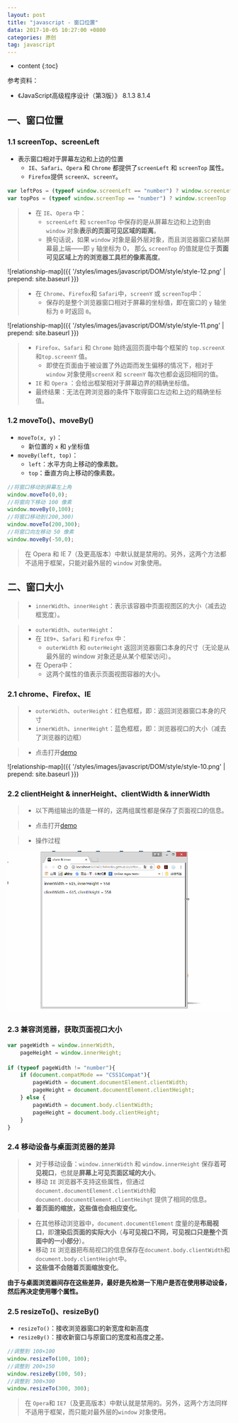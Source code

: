 ```yaml
---
layout: post
title: "javascript - 窗口位置"
data: 2017-10-05 10:27:00 +0800
categories: 原创
tag: javascript
---
```

* content
{:toc}

参考资料：
+ 《JavaScript高级程序设计（第3版）》 8.1.3 8.1.4

<!-- more -->

## 一、窗口位置

### 1.1 screenTop、screenLeft

* 表示窗口相对于屏幕左边和上边的位置
    * `IE`、`Safari`、`Opera` 和 `Chrome` 都提供了`screenLeft` 和 `screenTop` 属性。
    * `Firefox`提供 `screenX`、`screenY`。

```js
var leftPos = (typeof window.screenLeft == "number") ? window.screenLeft : window.screenX;
var topPos = (typeof window.screenTop == "number") ? window.screenTop : window.screenY; 
```


> * 在 `IE`、`Opera` 中：
>    * `screenLeft` 和 `screenTop` 中保存的是从屏幕左边和上边到由 `window` 对象**表示的页面可见区域的距离**。
>    * 换句话说，如果 `window` 对象是最外层对象，而且浏览器窗口紧贴屏幕最上端——即 `y` 轴坐标为 0，
>    那么 `screenTop` 的值就是位于**页面可见区域上方的浏览器工具栏的像素高度**。

![relationship-map]({{ '/styles/images/javascript/DOM/style/style-12.png' | prepend: site.baseurl }})


>* 在 `Chrome`、`Firefox`和 `Safari`中，`screenY` 或 `screenTop`中：
>    * 保存的是整个浏览器窗口相对于屏幕的坐标值，即在窗口的 `y` 轴坐标为 `0` 时返回 `0`。

![relationship-map]({{ '/styles/images/javascript/DOM/style/style-11.png' | prepend: site.baseurl }})

> * `Firefox`、`Safari` 和 `Chrome` 始终返回页面中每个框架的 `top.screenX` 和`top.screenY` 值。
>   * 即使在页面由于被设置了外边距而发生偏移的情况下，相对于 `window` 对象使用`screenX` 和 `screenY` 每次也都会返回相同的值。
> * `IE` 和 `Opera` ：会给出框架相对于屏幕边界的精确坐标值。
> * 最终结果：无法在跨浏览器的条件下取得窗口左边和上边的精确坐标值。

### 1.2 moveTo()、moveBy()

* `moveTo(x, y)`：
    * 新位置的 `x` 和 `y`坐标值
* `moveBy(left, top)`：
    * `left`：水平方向上移动的像素数。
    * `top`：垂直方向上移动的像素数。

```js
//将窗口移动到屏幕左上角
window.moveTo(0,0);
//将窗向下移动 100 像素
window.moveBy(0,100);
//将窗口移动到(200,300)
window.moveTo(200,300);
//将窗口向左移动 50 像素
window.moveBy(-50,0); 
```
    
> 在 Opera 和 IE 7（及更高版本）中默认就是禁用的。另外，这两个方法都不适用于框架，只能对最外层的 `window` 对象使用。

## 二、窗口大小

> * `innerWidth`、`innerHeight`：表示该容器中页面视图区的大小（减去边框宽度）。
  
> * `outerWidth`、`outerHeight`：
>  * 在 `IE9+`、`Safari` 和 `Firefox` 中：
>       * `outerWidth` 和 `outerHeight` 返回浏览器窗口本身的尺寸（无论是从最外层的 window 对象还是从某个框架访问）。
>  * 在 Opera中：
>       * 这两个属性的值表示页面视图容器的大小。


### 2.1 chrome、Firefox、IE

> * `outerWidth`、`outerHeight`：红色框框，即：返回浏览器窗口本身的尺寸
> * `innerWidth`、`innerHeight`：蓝色框框，即：浏览器视口的大小（减去了浏览器的边框）

> * 点击打开[demo](/effects/demo/demo-size/window.position/eg1.html)

![relationship-map]({{ '/styles/images/javascript/DOM/style/style-10.png' | prepend: site.baseurl }})

### 2.2 clientHeight & innerHeight、clientWidth & innerWidth

> * 以下两组输出的值是一样的，这两组属性都是保存了页面视口的信息。

> * 点击打开[demo](/effects/demo/demo-size/window.position/eg2.html)

> * 操作过程

![image](/effects/images/javascript/size/size-03.gif)

### 2.3 兼容浏览器，获取页面视口大小

```js
var pageWidth = window.innerWidth,
    pageHeight = window.innerHeight;

if (typeof pageWidth != "number"){
    if (document.compatMode == "CSS1Compat"){
        pageWidth = document.documentElement.clientWidth;
        pageHeight = document.documentElement.clientHeight;
    } else {
        pageWidth = document.body.clientWidth;
        pageHeight = document.body.clientHeight;
    }
} 
```

### 2.4 移动设备与桌面浏览器的差异

> * 对于移动设备：`window.innerWidth` 和 `window.innerHeight` 保存着**可见视口**，也就是**屏幕上可见页面区域的大小**。
> * 移动 `IE` 浏览器不支持这些属性，但通过 `document.documentElement.clientWidth`和 `document.documentElement.clientHeihgt` 提供了相同的信息。
> * **着页面的缩放，这些值也会相应变化**。

> * 在其他移动浏览器中，`document.documentElement` 度量的是**布局视口**，即**渲染后页面的实际大小**（**与可见视口不同，可见视口只是整个页面中的一小部分**）。
> * 移动 `IE` 浏览器把布局视口的信息保存在`document.body.clientWidth`和`document.body.clientHeight`中。
> * **这些值不会随着页面缩放变化**。

**由于与桌面浏览器间存在这些差异，最好是先检测一下用户是否在使用移动设备，然后再决定使用哪个属性。**

### 2.5 resizeTo()、resizeBy()

* `resizeTo()`：接收浏览器窗口的新宽度和新高度
* `resizeBy()`：接收新窗口与原窗口的宽度和高度之差。

```js
//调整到 100×100
window.resizeTo(100, 100);
//调整到 200×150
window.resizeBy(100, 50);
//调整到 300×300
window.resizeTo(300, 300); 
```

> 在 `Opera`和 `IE7`（及更高版本）中默认就是禁用的。另外，这两个方法同样不适用于框架，而只能对最外层的`window` 对象使用。